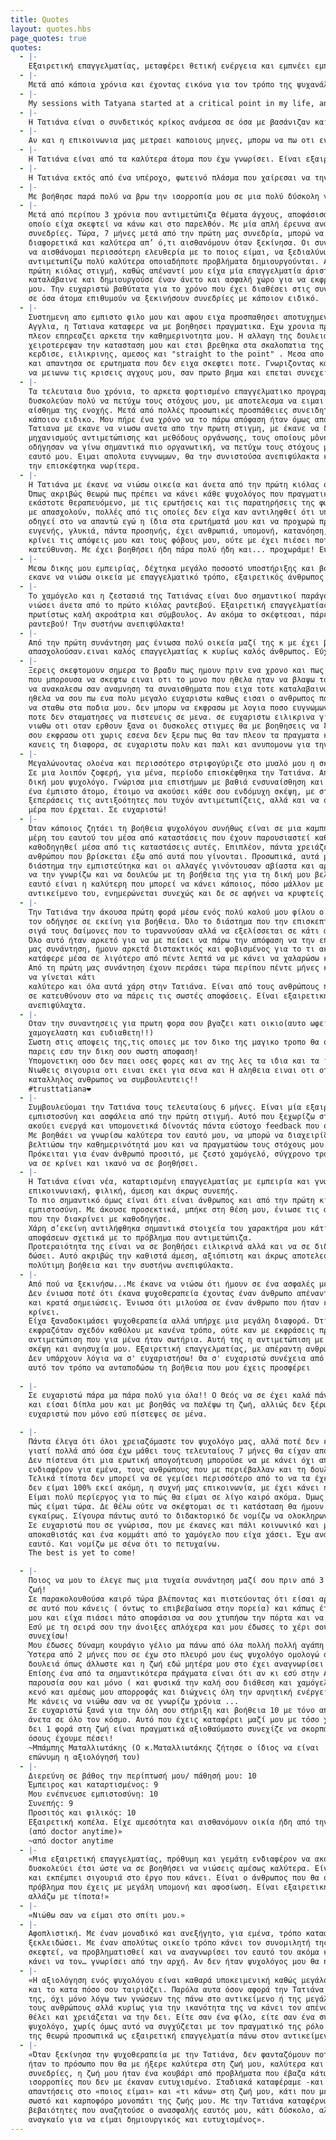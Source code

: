 ```yaml
---
title: Quotes
layout: quotes.hbs
page_quotes: true
quotes:
  - |-
    Εξαιρετική επαγγελματίας, μεταφέρει θετική ενέργεια και εμπνέει εμπιστοσύνη. Διεισδύει σταδιακά σε ουσιώδη ζητήματα προς βελτίωση και αφιερώνει άπλετο χρόνο για αναλυτικό διάλογο σε ότι με απασχολεί ή/και προβληματίζει. Είμαι απόλυτα ικανοποιημένος από τις συνεδρίες μας.
  - |-
    Μετά από κάποια χρόνια και έχοντας εικόνα για τον τρόπο της ψυχανάλυσης, με την Τατιάνα κάτι άλλαξε. Ένιωσα ότι μιλούσα σε κάτι περισσότερο από φίλη. Με έναν επαγγελματισμό που την διακατέχει πάντα έχει τρόπο κ την απάντηση στους προβληματισμούς σου , που θες να ακούσεις , για να σε κάνει να προβληματιστείς και να ξετυλίξεις το κουβάρι μόνος σου και να νιώσεις ανάλαφρος. Σε όλο αυτό βέβαια βοηθάει η εμπιστοσύνη που σου εμπνέει να μιλήσεις όπως νιώθεις. Επειδή μπορώ να γράφω ώρες για αυτό τη "γιατρό της ψυχής μου", αυτό που πω για να πω και να κλείσω είναι ότι την συστηνω ανεπιφύλακτα. Όσο και να μη θέλω να τελειώσει η συνεδρία μας. Στο πέρας της νιώθω τόσο αναλαφρη, ήρεμη και δυνατή για να συνεχίσω να με προσέχω.
  - |-
    My sessions with Tatyana started at a critical point in my life, and I am pleased to say they've been incredibly helpful. Her straightforward but non-judgemental manner made hard topics easier to address head-on, which I really needed and appreciated. I was able to make great progress for my mental health condition through my therapy sessions with her, and I'm happier as a result. I am extremely satisfied by the professionalism and approach used by her. I wouldn't hesitate to recommend her.
  - |-
    Η Τατιάνα είναι ο συνδετικός κρίκος ανάμεσα σε όσα με βασάνιζαν και στην πραγματική τους διάσταση. Με βοήθησε να συνειδητοποιήσω τι πραγματικά έχει αξία με βάση τις δικές μου ανάγκες, να βάζω προτεραιότητες και να μην χάνομαι με όλα όσα τριγυρίζουν στο μυαλό μου. Ένας άνθρωπος πολύ άμεσος και οικείος, με έκανε να αισθανθώ, απ' την πρώτη κιόλας στιγμή, άνετα να εκφράσω αυτά που σκέφτομαι, όπως ακριβώς τα νιώθω και τα βιώνω. Απολάμβανα κάθε φορά τις συζητήσεις μας, και έπαιρνα κουράγιο για να συνεχίσω την προσπάθεια μου στην κατεύθυνση που βάζαμε μαζί. Την ευχαριστώ θερμά, γιατί ανάμεσα στα πολλά που συνειδητοποίησα  στις συνεδρίες μας, αισθάνθηκα μετά από αρκετό καιρό την διάθεση και την αυτοπεποίθηση να κάνω σχέδια για το μέλλον μου. Τη συστήνω χωρίς δεύτερη σκέψη!
  - |-
    Αν και η επικοινωνια μας μετραει καποιους μηνες, μπορω να πω οτι ενιωσα εξαιρετικη οικειοτητα απο τιε πρωτες κιολας συναντησεις μας. Ο τροπος προσεγγισης της Τατιανας με κανει να νιωθω οτι απευθυνομαι σε ενα δικο μου προσωπο, τηρωντας ομως παντα επαγγελματισμο και υπευθυνη σταση. Ειναι καταρτισμενη και με εχει βοηθησει να αποβαλλω αντιληψεις που ειχαν εδραιωθει στο παρελθον, δειχνοντας μου εναν αλλον εξωτερικο τροπο σκεψης. Ειναι σημαντικο να εχει καποιος μια ουδετερη αλλα συγχρονη και φρεσκια ματια στα πραγματα.
  - |-
    Η Τατιάνα είναι από τα καλύτερα άτομα που έχω γνωρίσει. Είναι εξαιρετική στη δουλειά της και καταφέρνει από την πρώτη στιγμή να σε κάνει να νιώσεις άνετα. Το σημαντικότερο για μένα είναι ότι δεν κρίνει τις σκέψεις σου και πάντα σε βοηθάει ο,τι και αν προκύψει. Πέρα από την επαγγελματικοτητα που διαθέτει έχει την δυνατότητα να σε γεμίζει με συναισθήματα αισιοδοξίας και τρέφει μεγάλη κατανόηση για τα προβλήματα σου. Η βοήθεια της είναι πολύτιμη και πραγματικα χαίρομαι απίστευτα που επικοινωνώ με ένα τόσο δοτικό άτομο.
  - |-
    Η Τατιάνα εκτός από ένα υπέροχο, φωτεινό πλάσμα που χαίρεσαι να την συναντάς και να μιλάς μαζί της, είναι ένας άνθρωπος που σου εμπνέει εμπιστοσύνη και απόλυτο επαγγελματισμό.Ξεκίνησα τις συνεδρίες, πριν 8 μήνες,μετά την πρώτη καραντίνα,έχοντας χάσει τον αγαπημένο μου πατέρα, σε ένα γάμο με προβλήματα, με κρίσεις πανικού και άγχος για τη δουλειά. Είχα χάσει τη χαρά μου και την ελπίδα μου νομίζω. Σ’ευχαριστώ γιατί μετά από 6 δύσκολα χρόνια νομίζω πως αρχίζω πάλι να ζω ουσιαστικά.Να ξυπνώ και να χαμογελώ κι ας ξέρω πως έχω πολλά ακόμη να λύσω.
  - |-
    Με βοήθησε παρά πολύ να βρω την ισορροπία μου σε μια πολύ δύσκολη για μένα περίοδο και να διευθετησω τα θέματα που συζητήσαμε. Την διακρίνει τόσο ο επαγγελματισμός, όσο και η οικειότητα που σε κάνει μα ξεχνας το τυπικό των συνεδρίων. Ένα ευχαριστώ θα ήταν λίγο!
  - |-
    Μετά από περίπου 3 χρόνια που αντιμετώπιζα θέματα άγχους, αποφάσισα επιτέλους να επισκεφτώ ψυχολόγο, κάτι το
    οποίο είχα σκεφτεί να κάνω και στο παρελθόν. Με μία απλή έρευνα ανακάλυψα την Τατιάνα και ξεκινήσαμε
    συνεδρίες. Τώρα, 7 μήνες μετά από την πρώτη μας συνεδρία, μπορώ να πω με βεβαιότητα ότι αισθάνομαι πολύ
    διαφορετικά και καλύτερα απ’ ό,τι αισθανόμουν όταν ξεκίνησα. Οι συνεδρίες με την Τατιάνα με έχουν βοηθήσει
    να αισθάνομαι περισσότερη ελευθερία με το ποιος είμαι, να ξεδιαλύνω κάποια θέματα και να εντοπίζω και
    αντιμετωπίζω πολύ καλύτερα οποιαδήποτε προβλήματα δημιουργούνται. Αισθάνθηκα ασφάλεια και οικειότητα από την
    πρώτη κιόλας στιγμή, καθώς απέναντί μου είχα μία επαγγελματία άριστα καταρτισμένη και προσιτή, που με
    καταλάβαινε και δημιουργούσε έναν άνετο και ασφαλή χώρο για να εκφράσω τους προβληματισμούς και ανησυχίες
    μου. Την ευχαριστώ βαθύτατα για το χρόνο που έχει διαθέσει στις συνεδρίες μας και την συνιστώ ανεπιφύλακτα
    σε όσα άτομα επιθυμούν να ξεκινήσουν συνεδρίες με κάποιον ειδικό.
  - |-
    Συστημενη απο εμπιστο φιλο μου και αφου ειχα προσπαθησει αποτυχημενα με ψυχολογο και στην Ελλαδα και στην
    Αγγλια, η Τατιανα καταφερε να με βοηθησει πραγματικα. Εχω χρονια προβλημα με το αγχος μου σε σημειο που
    πλεον επηρεαζει αρκετα την καθημερινοτητα μου. Η αλλαγη της δουλειας μου και οι δυσκολες συνθηκες της νεας
    χειροτερεψαν την κατασταση μου και ετσι βρεθηκα στα σκαλοπατια της Τατιανας. Εξαρχης ο τροπος της με
    κερδισε, ειλικρινης, αμεσος και "straight to the point" . Μεσα απο τη θεραπεια ειδα στοιχεια του εαυτου μου
    και απαντησα σε ερωτηματα που δεν ειχα σκεφτει ποτε. Γνωριζοντας καλυτερα εμενα, απεκτησα μηχανισμους ωστε
    να μειωνω τις κρισεις αγχους μου, σαν πρωτο βημα και επεται συνεχεια, και αυτο το χρωσταω στην Τατιανα.
  - |-
    Τα τελευταια δυο χρόνια, το αρκετα φορτισμένο επαγγελματικο προγραμμα και η χρόνια έλλειψη οργάνωσης με
    δυσκολεύαν πολύ να πετύχω τους στόχους μου, με αποτελεσμα να ειμαι παντα αγχωμένη και να έχω μόνιμα το
    αίσθημα της ενοχής. Μετά από πολλές προσωπικές προσπάθειες συνειδητοποίησα ότι χρειαζόταν να συμβουλευτώ
    κάποιον ειδικο. Μου πήρε ένα χρόνο να το πάρω απόφαση ήταν όμως από τα καλύτερα πράγματα που έχω κάνει. Η
    Τατιανα με εκανε να νιωσω ανετα απο την πρωτη στιγμη, με έκανε να δω τα πραγματα απο αλλη σκοπια, μου έδειξε
    μηχανισμούς αντιμετώπισης και μεθόδους οργάνωσης, τους οποίους μὀνη μου δεν θα είχα βρει, οι οποιοι και με
    οδήγησαν να γίνω σημαντικά πιο οργανωτική, να πετύχω τους στόχους μου και ως αποτελεσμα να νιώθω καλά με τον
    εαυτό μου. Ειμαι απολυτα ευγνωμων, θα την συνιστούσα ανεπιφύλακτα και το μονο που μετανιώνω ειναι οτι δεν
    την επισκέφτηκα νωρίτερα.
  - |-
    Η Τατιάνα με έκανε να νιώσω οικεία και άνετα από την πρώτη κιόλας συνεδρία μας, πριν από 14 περίπου μήνες.
    Όπως ακριβώς θεωρώ πως πρέπει να κάνει κάθε ψυχολόγος που πραγματικά θέλει και προσπαθεί να βοηθήσει τον
    εκάστοτε θεραπευόμενο, με τις ερωτήσεις και τις παρατηρήσεις της φωτίζει διάφορες πλευρές των ζητημάτων που
    με απασχολούν, πολλές από τις οποίες δεν είχα καν αντιληφθεί ότι υπάρχουν και, με το πέρασμα του χρόνου, με
    οδηγεί στο να απαντώ εγώ η ίδια στα ερωτήματά μου και να προχωρώ προς τη λύση των προβλημάτων μου. Είναι
    ευγενής, γλυκιά, πάντα προσηνής, έχει ανθρωπιά, υπομονή, κατανόηση, δεν εκβιάζει λόγια και συναισθήματα, δεν
    κρίνει τις απόψεις μου και τους φόβους μου, ούτε με έχει πιέσει ποτέ να «κινηθώ» προς οποιαδήποτε
    κατεύθυνση. Με έχει βοηθήσει ήδη πάρα πολύ ήδη και... προχωράμε! Ευχαριστώ πολύ!
  - |-
    Μεσω δικης μου εμπειρίας, δέχτηκα μεγάλο ποσοστό υποστήριξης και βοήθειας απο την Τατιανα Δημητρίου. Με
    εκανε να νιώσω οικεία με επαγγελματικό τρόπο, εξαιρετικός άνθρωπος και γιατρός.
  - |-
    Το χαμόγελο και η ζεστασιά της Τατιάνας είναι δυο σημαντικοί παράγοντες που θα κάνουν κάθε επισκέπτη να
    νιώσει άνετα από το πρώτο κιόλας ραντεβού. Εξαιρετική επαγγελματίας, πάντα συνεπής στα ραντεβού της και
    πρωτίστως καλή ακροάτρια και σύμβουλος. Αν ακόμα το σκέφτεσαι, πάρε την απόφαση και κλείσε το πρώτο σου
    ραντεβού! Την συστήνω ανεπιφύλακτα!
  - |-
    Από την πρώτη συνάντηση μας ένιωσα πολύ οικεία μαζί της κ με έχει βοηθήσει αρκετά σε προβλήματα που μ
    απασχολούσαν.ειναι καλός επαγγελματίας κ κυρίως καλός άνθρωπος. Εύχομαι ν συνεχίσει έτσι.
  - |-
    Ξερεις σκεφτομουν σημερα το βραδυ πως ημουν πριν ενα χρονο και πως ειμαι σημερα. πριν ενα χρονο το μονο
    που μπορουσα να σκεφτω ειναι οτι το μονο που ηθελα ηταν να βλαψω τον εαυτο μου, και παρολου που δεν μπορω
    να ανακαλεσω σαν αναμνηση τα συναισθηματα που ειχα τοτε καταλαβαινω πλεον ποσα βηματα μπροστα εχω κανει.
    ηθελα να σου πω ενα πολυ μεγαλο ευχαριστω καθως εισαι ο ανθρωπος που με σηκωσε απο τον πατο και με βοηθησε
    να σταθω στα ποδια μου. δεν μπορω να εκφρασω με λογια ποσο ευγνωμων ειμαι για ολα εσυ εχεις κανει και που
    ποτε δεν σταματησες να πιστευεις σε μενα. σε ευχαριστω ειλικρινα για ολα και σε ευχαριστω που με κανεις να
    νιωθω οτι οταν ερθουν ξανα οι δυσκολες στιγμες θα με βοηθησεις να ξανασταθω στα ποδια μου. ηθελα απλα να
    σου εκφρασω οτι χωρις εσενα δεν ξερω πως θα ταν πλεον τα πραγματα και οτι με μενα τουλαχιστον καταφερες να
    κανεις τη διαφορα, σε ευχαριστω πολυ και παλι και ανυπομονω για την επομενη μας συναντηση!
  - |-
    Μεγαλώνοντας ολοένα και περισσότερο στριφογύριζε στο μυαλό μου η σκέψη της επικοινωνίας με έναν ψυχολόγο.
    Σε μια λοιπόν ζοφερή, για μένα, περίοδο επισκέφθηκα την Τατιάνα. Από εκείνη τη στιγμή ξέρω ότι απέκτησα τη
    δική μου ψυχολόγο. Γνώρισα μια επιστήμων με βαθιά ενσυναίσθηση και ουσιαστική αγάπη για το επάγγελμα της,
    ένα έμπιστο άτομο, έτοιμο να ακούσει κάθε σου ενδόμυχη σκέψη, με στόχο όχι μόνο να σε βοηθήσει να
    ξεπεράσεις τις αντιξοότητες που τυχόν αντιμετωπίζεις, αλλά και να σε εμπνεύσει να παλέψεις για κάθε νέα
    μέρα που έρχεται. Σε ευχαριστώ!
  - |-
    Όταν κάποιος ζητάει τη βοήθεια ψυχολόγου συνήθως είναι σε μια καμπή στη ζωή του όπου θέλει να δουλέψει
    μέρη του εαυτού του μέσα από καταστάσεις που έχουν παρουσιαστεί καθώς και ζητά ένα βοηθητικό "φως" για να
    καθοδηγηθεί μέσα από τις καταστάσεις αυτές. Επιπλέον, πάντα χρειάζεται μια καθαρή ματιά- οπτική ενός
    ανθρώπου που βρίσκεται έξω από αυτά που γίνονται. Προσωπικά, αυτά με οδήγησαν στην Τατιάνα και σε σύντομο
    διάστημα την εμπιστεύτηκα και οι αλλαγές γινόντουσαν αβίαστα και αρμονικά. Είμαι ευγνώμων που έχω την τύχη
    να την γνωρίζω και να δουλεύω με τη βοήθεια της για τη δική μου βελτίωση και εξέλιξη. Η επένδυση στον
    εαυτό είναι η καλύτερη που μπορεί να κάνει κάποιος, πόσο μάλλον με έναν άνθρωπο που γνωρίζει άριστα το
    αντικείμενο του, ενημερώνεται συνεχώς και δε σε αφήνει να κρυφτείς. Την ευχαριστώ πολύ.
  - |-
    Την Τατιάνα την άκουσα πρώτη φορά μέσω ενός πολύ καλού μου φίλου ο οποίος είχε μια άσχημη περιπέτεια που
    τον οδήγησε σε εκείνη για βοήθεια. Όλο το διάστημα που την επισκεπτόταν, όχι απλά έβλεπα να ξεπερνά σιγά
    σιγά τους δαίμονες που το τυραννούσαν αλλά να εξελίσσεται σε κάτι ακόμα καλύτερο από αυτό που ήταν πριν.
    Όλο αυτό ήταν αρκετό για να με πείσει να πάρω την απόφαση να την επισκεφθώ και εγώ. Ακόμα θυμάμαι τη πρώτη
    μας συνάντηση, ήμουν αρκετά διστακτικός και φοβισμένος για το τι ακριβώς θα επακολουθούσε, όμως η Τατιάνα
    κατάφερε μέσα σε λιγότερο από πέντε λεπτά να με κάνει να χαλαρώσω και να ανοιχτώ.
    Από τη πρώτη μας συνάντηση έχουν περάσει τώρα περίπου πέντε μήνες και βλέπω τον εαυτό μου να αλλάζει και
    να γίνεται κάτι
    καλύτερο και όλα αυτά χάρη στην Τατιάνα. Είναι από τους ανθρώπους που έχουν πολύ ορθή κρίση και μπορούν να
    σε κατευθύνουν στο να πάρεις τις σωστές αποφάσεις. Είναι εξαιρετική επαγγελματίας και θα την πρότεινα
    ανεπιφύλαχτα.
  - |-
    Οταν την συναντησεις για πρωτη φορα σου βγαζει κατι οικιο(αυτο ωφειλεται βεβαια στο οτι ειναι παντα
    χαμογελαστη και ευδιαθετη!!)
    Σωστη στις αποψεις της,τις οποιες με τον δικο της μαγικο τροπο θα στις μεταφερει και θα σε οδηγησει να
    παρεις εσυ την δικη σου σωστη αποφαση!
    Υπομονετικη οσο δεν παει οσες φορες και αν της λες τα ιδια και τα ιδια!!
    Νιωθεις σιγουρια οτι ειναι εκει για σενα και Η αληθεια ειναι οτι οταν την χρειαστεις ειναι ο πιο
    καταλληλος ανθρωπος να συμβουλευτεις!!
    #trusttatiana❤️
  - |-
    Συμβουλεύομαι την Τατιάνα τους τελευταίους 6 μήνες. Είναι μία εξαιρετική επαγγελματίας που σου εμπνέει
    εμπιστοσύνη και ασφάλεια από την πρώτη στιγμή. Αυτό που ξεχωρίζω στη Τατιάνα είναι η ικανότητά της να
    ακούει ενεργά και υπομονετικά δίνοντάς πάντα εύστοχο feedback που σε βοηθάει ουσιαστικά.
    Με βοηθάει να γνωρίσω καλύτερα τον εαυτό μου, να μπορώ να διαχειρίζομαι εσφαλμένες σκέψεις για να
    βελτιώσω την καθημερινότητά μου και να πραγματώσω τους στόχους μου.
    Πρόκειται για έναν άνθρωπό προσιτό, με ζεστό χαμόγελό, σύγχρονο τρόπο σκέψης έτοιμο να σε ακούσει χωρίς
    να σε κρίνει και ικανό να σε βοηθήσει.
  - |-
    Η Τατιάνα είναι νέα, καταρτισμένη επαγγελματίας με εμπειρία και γνώσεις. Είναι επίσης προσιτή,
    επικοινωνιακή, φιλική, άμεση και άκρως συνεπής.
    Το πιο σημαντικό όμως είναι ότι είναι άνθρωπος και από την πρώτη κιόλας συνάντηση σου εμπνέει
    εμπιστοσύνη. Με άκουσε προσεκτικά, μπήκε στη θέση μου, ένιωσε τις ανάγκες μου και με τον επαγγελματισμό
    που την διακρίνει με καθοδηγήσε.
    Χάρη σ’εκείνη αντιλήφθηκα σημαντικά στοιχεία του χαρακτήρα μου κάτι που έπαιξε καθοριστικό ρόλο στη λήψη
    αποφάσεων σχετικά με το πρόβλημα που αντιμετώπιζα.
    Προτεραιότητα της είναι να σε βοηθήσει ειλικρινά αλλά και να σε διδάξει μέσα από τη βοήθεια που θα σου
    δώσει. Αυτό ακριβώς την καθιστά άμεση, αξιόπιστη και άκρως αποτελεσματική. Την ευχαριστώ πολύ για την
    πολύτιμη βοήθεια και την συστήνω ανεπιφύλακτα.
  - |-
    Από πού να ξεκινήσω...Με έκανε να νιώσω ότι ήμουν σε ένα ασφαλές μέρος όπου μπορούσα να πω οτιδήποτε.
    Δεν ένιωσα ποτέ ότι έκανα ψυχοθεραπεία έχοντας έναν άνθρωπο απέναντί μου που χρησιμοποιεί ξύλινη γλώσσα
    και κρατά σημειώσεις. Ένιωσα ότι μιλούσα σε έναν άνθρωπο που ήταν εκεί απλά για να με ακούσει χωρίς να
    κρίνει.
    Είχα ξαναδοκιμάσει ψυχοθεραπεία αλλά υπήρχε μια μεγάλη διαφορά. Ότι το άτομο που είχα απέναντί μου δεν
    εκφραζόταν σχεδόν καθόλου με κανένα τρόπο, ούτε καν με εκφράσεις προσώπου. Η Τατιάνα έχει μια άλλη
    αντιμετώπιση που για μένα ήταν σωτήρια. Αυτή της η αντιμετώπιση με έκανε να νιώσω άνετα να εκφράσω κάθε
    σκέψη και ανησυχία μου. Εξαιρετική επαγγελματίας, με απέραντη ανθρωπιά!
    Δεν υπάρχουν λόγια να σ' ευχαριστήσω! Θα σ' ευχαριστώ συνέχεια από εδώ και πέρα μήπως και μπορέσω με
    αυτό τον τρόπο να ανταποδώσω τη βοήθεια που μου έχεις προσφέρει
    
  - |-
    Σε ευχαριστώ πάρα μα πάρα πολύ για όλα!! Ο Θεός να σε έχει καλά πάντα, με στήριξες και με στηρίζεις
    και είσαι δίπλα μου και με βοηθάς να παλέψω τη ζωή, αλλιώς δεν ξέρω πώς θα τα είχα καταφέρει. Σε
    ευχαριστώ που μόνο εσύ πίστεψες σε μένα.

  - |-
    Πάντα έλεγα ότι όλοι χρειαζόμαστε τον ψυχολόγο μας, αλλά ποτέ δεν έπαιρνα την απόφαση. Κρίμα βέβαια
    γιατί πολλά από όσα έχω μάθει τους τελευταίους 7 μήνες θα είχαν αποφευχθεί.
    Δεν πίστευα ότι μια ερωτική απογοήτευση μπορούσε να με κάνει όχι απλά χάλια, αλλά να χάσω κάθε
    ενδιαφέρον για εμένα, τους ανθρώπους που με περιέβαλλαν και τη δουλειά μου που νόμιζα ότι με γεμίζει.
    Τελικά τίποτα δεν μπορεί να σε γεμίσει περισσότερο από το να τα έχεις καλά με τον εαυτό σου. Αν και
    δεν είμαι 100% εκεί ακόμη, η συχνή μας επικοινωνία, με έχει κάνει ήρεμο και λιγότερο παρορμητικό. 
    Είμαι πολύ περίεργος για το πώς θα είμαι σε λίγο καιρό ακόμα. Όμως είμαι και πολύ περήφανος για το
    πώς είμαι τώρα. Δε θέλω ούτε να σκέφτομαι σε τι κατάσταση θα ήμουν αν δεν είχα απευθυνθεί σε σένα
    εγκαίρως. Σίγουρα πάντως αυτό το διδακτορικό δε νομίζω να ολοκληρωνόταν.
    Σε ευχαριστώ που σε γνώρισα, που με έκανες και πάλι κοινωνικό και με κάθε βδομάδα που περνάει μου
    αποκαθιστάς και ένα κομμάτι από το χαμόγελο που είχα χάσει. Έχω ανάγκη να ξαναθυμηθώ τον παλιό μου
    εαυτό. Και νομίζω με σένα ότι το πετυχαίνω.
    Τhe best is yet to come!

  - |-
    Ποιος να μου το έλεγε πως μια τυχαία συνάντηση μαζί σου πριν από 3 χρόνια θα μου άλλαζε ριζικά τη
    ζωή! 
    Σε παρακολουθούσα καιρό τώρα βλέποντας και πιστεύοντας ότι είσαι αρκετά πετυχημένη και επαγγελματίας
    σε αυτό που κάνεις ( όντως το επιβεβαίωσα στην πορεία) και κάπως έτσι όταν ένιωσα ότι έχασα τον εαυτό
    μου και είχα πιάσει πάτο αποφάσισα να σου χτυπήσω την πόρτα και να ζητήσω τη βοήθεια σου ! 
    Εσύ με τη σειρά σου την άνοιξες απλόχερα και μου έδωσες το χέρι σου για να σηκωθώ και να μπορέσω να
    συνεχίσω!
    Μου έδωσες δύναμη κουράγιο γέλιο μα πάνω από όλα πολλή πολλή αγάπη ! 
    Ύστερα από 2 μήνες που σε έχω στο πλευρό μου έως ψυχολόγο ομολογώ ότι έχεις κάνει μια εξαιρετική
    δουλειά όπως άλλωστε και η ζωή εδώ μητέρα μου στο έχει αναγνωρίσει!
    Επίσης ένα από τα σημαντικότερα πράγματα είναι ότι αν κι εσύ στην Αθήνα και εγώ στο Παρίσι με την
    παρουσία σου και μόνο ( και φυσικά την καλή σου διάθεση και χαμόγελο) καλύπτεις στο λεπτό αυτό το
    κενό και αμέσως μου απορροφάς και διώχνεις όλη την αρνητική ενέργεια.
    Με κάνεις να νιώθω σαν να σε γνωρίζω χρόνια ...
    Σε ευχαριστώ ξανά για την όλη σου στήριξη και βοήθεια 10 με τόνο απλά εξαιρετική θα σε συνέστησα
    άνετα σε όλο τον κόσμο. Αυτό που έχεις καταφέρει μαζί μου με τόσο χιλιόμετρα απόσταση και έχοντας σε
    δει 1 φορά στη ζωή είναι πραγματικά αξιοθαύμαστο συνεχίζε να σκορπας αγάπη και να σηκώνεις όλους
    όσους έχουμε πέσει!
    ~Μπάμπης Ματαλλιωτάκης (O κ.Ματαλλιωτάκης ζήτησε ο ίδιος να είναι
    επώνυμη η αξιολόγησή του)
  - |-
    Διερεύνη σε βάθος την περίπτωσή μου/ πάθησή μου: 10
    Έμπειρος και καταρτισμένος: 9
    Μου ενέπνευσε εμπιστοσύνη: 10
    Συνεπής: 9
    Προσιτός και φιλικός: 10
    Εξαιρετική κοπέλα. Είχε αμεσότητα και αισθανόμουν οικία ήδη από την πρώτη φορά.
    (από doctor anytime)»
    ~από doctor anytime
  - |-
    «Μια εξαιρετική επαγγελματίας, πρόθυμη και γεμάτη ενδιαφέρον να ακούσει το πρόβλημά που σε
    δυσκολεύει έτσι ώστε να σε βοηθήσει να νιώσεις αμέσως καλύτερα. Είναι πολύ επικοινωνιακή, δυναμική
    και εκπέμπει σιγουριά στο έργο που κάνει. Είναι ο άνθρωπος που θα σταθεί ολοκληρωτικά δίπλα σου στο
    πρόβλημα που έχεις με μεγάλη υπομονή και αφοσίωση. Είναι εξαιρετική σε αυτό που κάνει και δεν την
    αλλάζω με τίποτα!»
  - |-
    «Νιώθω σαν να είμαι στο σπίτι μου.»
  - |-
    Αφοπλιστική. Με έναν μοναδικό και ανεξήγητο, για εμένα, τρόπο καταφέρνει με το «καλησπέρα» να σε…
    ξεκλειδώσει. Με έναν απολύτως οικείο τρόπο κάνει τον συνομιλητή της να… λυθεί. Να μιλήσει, να
    σκεφτεί, να προβληματισθεί και να αναγνωρίσει τον εαυτό του ακόμα καλύτερα. Με έναν μαγικό τρόπο τον
    κάνει να τον… γνωρίσει από την αρχή. Αν δεν ήταν ψυχολόγος μου θα ήταν φίλη μου. Σίγουρα!
  - |-
    «Η αξιολόγηση ενός ψυχολόγου είναι καθαρά υποκειμενική καθώς μεγάλο ρόλο παίζει η "χημεία" που έχετε
    και το κατα πόσο σου ταιριάζει. Παρόλα αυτα όσον αφορά την Τατιάνα την θεωρώ πολύ καλή στη δουλειά
    της, όχι μόνο λόγω των γνώσεων της πάνω στο αντικείμενο ή της μεγάλης της ευκολίας να ''διαβάζει''
    τους ανθρώπους αλλά κυρίως για την ικανότητα της να κάνει τον απέναντί της να την βλέπει όπως εκείνος
    θέλει και χρειάζεται να την δει. Είτε σαν ένα φίλο, είτε σαν ένα σύμβουλο, είτε και καθαρά σαν έναν
    ψυχολόγο, χωρίς όμως αυτό να συγχύζεται με τον πραγματικό της ρόλο! Και για αυτόν ακριβώς τον λόγο
    της θεωρώ προσωπικά ως εξαιρετική επαγγελματία πάνω στον αντικείμενο της.»
  - |-
    «Όταν ξεκίνησα την ψυχοθεραπεία με την Τατιάνα, δεν φανταζόμουν ποτέ ότι μέσα σε ελάχιστον χρόνο θα
    ήταν το πρόσωπο που θα με ήξερε καλύτερα στη ζωή μου, καλύτερα και από μένα. Όταν αρχίσαμε τις
    συνεδρίες, η ζωή μου ήταν ένα κουβάρι από προβλήματα που έβαζα κάτω από ένα πέπλο φόβου, κρατώντας
    ισορροπίες που δεν με έκαναν ευτυχισμένο. Σταδιακά καταφέραμε -και συνεχίζουμε- να ψάχνουμε
    απαντήσεις στο «ποιος είμαι» και «τι κάνω» στη ζωή μου, κάτι που με οδηγεί όχι στο εύκολο, αλλά στο
    σωστό και καρποφόρο μονοπάτι της ζωής μου. Με την Τατιάνα καταφέρνω να απομακρύνομαι από τις ανώφελες
    βεβαιότητες που αναζητούσε ο ανασφαλής εαυτός μου, κάτι δύσκολο, αλλά όπως είπε ο Erich Fromm,
    αναγκαίο για να είμαι δημιουργικός και ευτυχισμένος».
---
```

